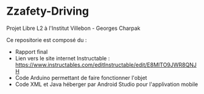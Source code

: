 # Zzafety-Driving
Projet Libre L2 à l'Institut Villebon - Georges Charpak

Ce repositorie est composé du :
  - Rapport final
  - Lien vers le site internet Instructable : https://www.instructables.com/editInstructable/edit/E8MITO9JWR8QNJH
  - Code Arduino permettant de faire fonctionner l'objet
  - Code XML et Java héberger par Android Studio pour l'applivation mobile

